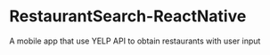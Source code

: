 # RestaurantSearch-ReactNative
A mobile app that use YELP API to obtain restaurants with user input
